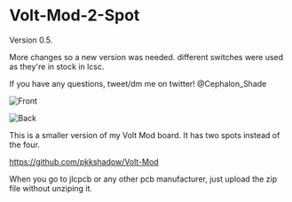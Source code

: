 # Volt-Mod-2-Spot

Version 0.5.

More changes so a new version was needed. different switches were used as they're in stock in lcsc.

If you have any questions, tweet/dm me on twitter! @Cephalon_Shade

![Front](https://i.imgur.com/j8V7gRZ.png)

![Back](https://i.imgur.com/WV7OQy3.png)

This is a smaller version of my Volt Mod board. It has two spots instead of the four. 

https://github.com/pkkshadow/Volt-Mod

When you go to jlcpcb or any other pcb manufacturer, just upload the zip file without unziping it. 
